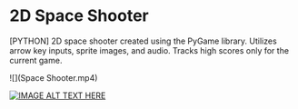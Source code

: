 # 2D Space Shooter
[PYTHON] 2D space shooter created using the PyGame library. Utilizes arrow key inputs, sprite images, and audio. Tracks high scores only for the current game.

![](Space Shooter.mp4)

[![IMAGE ALT TEXT HERE](https://img.youtube.com/vi/BEjD5SAoTZw/0.jpg)](https://www.youtube.com/watch?v=BEjD5SAoTZw)
